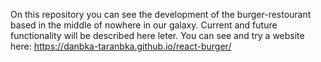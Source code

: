 On this repository you can see the development of the burger-restourant based in the middle of nowhere in our galaxy.
Current and future funсtionality will be described here leter.
You can see and try a website here: https://danbka-taranbka.github.io/react-burger/

